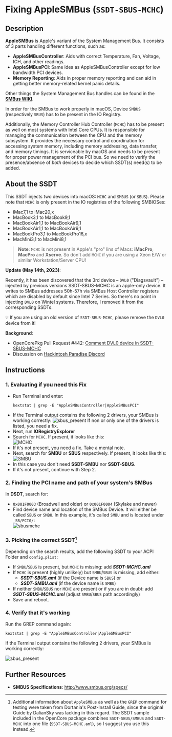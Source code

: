 # Fixing AppleSMBus (`SSDT-SBUS-MCHC`)

## Description
**AppleSMBus** is Apple's variant of the System Management Bus. It consists of 3 parts handling different functions, such as:

* **AppleSMBusController**: Aids with correct Temperature, Fan, Voltage, ICH, and other readings.  
* **AppleSMBusPCI**: Same idea as AppleSMBusController except for low bandwidth PCI devices.
* **Memory Reporting**: Aids in proper memory reporting and can aid in getting better memory-related kernel panic details.

Other things the System Management Bus handles can be found in the [**SMBus WIKI**](https://en.wikipedia.org/wiki/System_Management_Bus).

In order for the SMBus to work properly in macOS, Device `SMBUS` (respectively `SBUS`) has to be present in the IO Registry. 

Additionally, the Memory Controller Hub Controller (`MCHC`) has to be present as well on most systems with Intel Core CPUs. It is responsible for managing the communication between the CPU and the memory subsystem. It provides the necessary control and coordination for accessing system memory, including memory addressing, data transfer, and memory timings. It is serviceable by macOS and needs to be present for proper power management of the PCI bus. So we need to verify the presence/absence of *both* devices to decide which SSDT(s) need(s) to be added.

## About the SSDT

This SSDT injects two devices into macOS: `MCHC` and `SMBUS` (or `SBUS`). Please note that `MCHC` is only present in the IO registries of the following SMBIOSes:

- iMac7,1 to iMac20,x
- MacBook3,1 to MacBook9,1
- MacBookAir1,1 to MacBookAir9,1
- MacBookAir1,1 to MacBookAir9,1
- MacBookPro3,1 to MacBookPro16,x
- MacMini3,1 to MacMini8,1

> **Note**: `MCHC` is not present in Apple's "pro" lins of Macs: **iMacPro**, **MacPro** and **Xserve**. So don't add `MCHC` if you are using a Xeon E/W or similar Workstation/Server CPU!

**Update (May 14th, 2023)**:

Recently, it has been discovered that the 3rd device – `DVL0` ("Diagsvault") – injected by previous versions SSDT-SBUS-MCHC is an apple-only device. It writes to SMBus addresses 50h-57h via SMBus Host Controller registers which are disabled by default since Intel 7 Series. So there's no point in injecting `DVL0` on Wintel systems. Therefore, I removed it from the corresponding SSDTs.

:bulb: If you are using an old version of `SSDT-SBUS-MCHC`, please remove the `DVL0` device from it!

**Background**:

- OpenCorePkg Pull Request #442: [Comment DVL0 device in SSDT-SBUS-MCHC](https://github.com/acidanthera/OpenCorePkg/pull/442)
- Discussion on [Hackintosh Paradise Discord](https://discord.com/channels/186648463541272576/1106976787172425880)

## Instructions

### 1. Evaluating if you need this Fix
- Run Terminal and enter:
	```shell
	kextstat | grep -E "AppleSMBusController|AppleSMBusPCI"
	```
- If the Terminal output contains the following 2 drivers, your SMBus is working correctly:
	![sbus_present](https://user-images.githubusercontent.com/76865553/140615883-3c8af435-b09a-4a3e-9746-28f8a05c9e37.png)
	If non or only one of the drivers is listed, you need a fix.
- Next, run **IORegistryExplorer**
- Search for `MCHC`. If present, it looks like this:</br>![MCHC](https://user-images.githubusercontent.com/76865553/189326100-0ee38b2b-942e-4379-bbba-c92cceb75ba4.png)
- If it's not present, you need a fix. Take a mental note.
- Next, search for **SMBU** or **SBUS** respectively. If present, it looks like this:</br>![SMBU](https://user-images.githubusercontent.com/76865553/189326159-96b10b62-4d89-45c5-99b5-d975f51a6463.png)
- In this case you don't need **SSDT-SMBU** nor **SSDT-SBUS**.
- If it's not present, continue with Step 2.

### 2. Finding the PCI name and path of your system's SMBus

In **DSDT**, search for:

- `0x001F0003` (Broadwell and older) or `0x001F0004` (Skylake and newer) 
- Find device name and location of the SMBus Device. It will either be called `SBUS` or `SMBU`. In this example, it's called `SMBU` and is located under `_SB/PCI0/`:</br>![sbusmchc](https://user-images.githubusercontent.com/76865553/177932530-f2190e85-17f2-4d15-9326-c37cd4c410e3.png)

### 3. Picking the correct SSDT[^1]
Depending on the search results, add the following SSDT to your ACPI Folder and `config.plist`:

- If `SMBU`/`SBUS` is present, but `MCHC` is missing: add ***SSDT-MCHC.aml***
- If `MCHC` is present (highly unlikely) but `SMBU`/`SBUS` is missing, add either:
	- ***SSDT-SBUS.aml*** (if the Device name is `SBUS`) or
	- ***SSDT-SMBU.aml*** (if the device name is `SMBU`)
- If neither `SMBU`/`SBUS` nor `MCHC` are present or if you are in doubt: add ***SSDT-SBUS-MCHC.aml*** (adjust `SMBU`/`SBUS` path accordingly)
- Save and reboot.

### 4. Verify that it's working

Run the GREP command again:

```shell
kextstat | grep -E "AppleSMBusController|AppleSMBusPCI"
```

If the Terminal output contains the following 2 drivers, your SMBus is working correctly:

![sbus_present](https://user-images.githubusercontent.com/76865553/140615883-3c8af435-b09a-4a3e-9746-28f8a05c9e37.png)

[^1]: Additional information about `AppleSMBus` as well as the `GREP` command for testing  were taken from Dortania's Post-Install Guide, since the original Guide by DalianSky was lacking in this regard. The SSDT sample included in the OpenCore package combines `SSDT-SBUS/SMBUS` and `SSDT-MCHC` into one file (`SSDT-SBUS-MCHC.aml`), so I suggest you use this instead.

## Further Resources
- **SMBUS Specifications**: http://www.smbus.org/specs/
